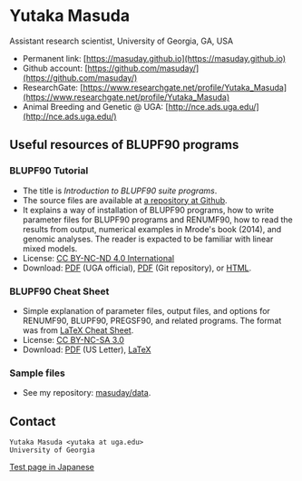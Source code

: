 # Yutaka Masuda

Assistant research scientist, University of Georgia, GA, USA

- Permanent link: [https://masuday.github.io](https://masuday.github.io)
- Github account: [https://github.com/masuday/](https://github.com/masuday/)
- ResearchGate: [https://www.researchgate.net/profile/Yutaka_Masuda](https://www.researchgate.net/profile/Yutaka_Masuda)
- Animal Breeding and Genetic @ UGA: [http://nce.ads.uga.edu/](http://nce.ads.uga.edu/)

## Useful resources of BLUPF90 programs

### BLUPF90 Tutorial

* The title is _Introduction to BLUPF90 suite programs_.
* The source files are available at [a repository at Github](https://github.com/masuday/Blupf90TutorialStandard).
* It explains a way of installation of BLUPF90 programs, how to write parameter files for BLUPF90 programs and RENUMF90, how to read the results from output, numerical examples in Mrode's book (2014), and genomic analyses. The reader is expacted to be familiar with linear mixed models.
* License: [CC BY-NC-ND 4.0 International](https://creativecommons.org/licenses/by-nc-nd/4.0/)
* Download: [PDF](http://nce.ads.uga.edu/wiki/doku.php?id=documentation) (UGA official), [PDF](https://github.com/masuday/Blupf90TutorialStandard/releases) (Git repository), or [HTML](https://masuday.github.io/blupf90_tutorial/index.html).

### BLUPF90 Cheat Sheet

* Simple explanation of parameter files, output files, and options for RENUMF90, BLUPF90, PREGSF90, and related programs. The format was from [LaTeX Cheat Sheet](https://wch.github.io/latexsheet/).
* License: [CC BY-NC-SA 3.0](https://creativecommons.org/licenses/by-nc-sa/3.0/)
* Download: [PDF](https://github.com/masuday/masuday.github.io/raw/master/blupsheet.pdf) (US Letter), [LaTeX](https://github.com/masuday/masuday.github.io/raw/master/blupsheet.tex)

### Sample files

* See my repository: [masuday/data](https://github.com/masuday/data).

## Contact

    Yutaka Masuda <yutaka at uga.edu>
    University of Georgia

[Test page in Japanese](https://yutakamasuda.hatenablog.com)
